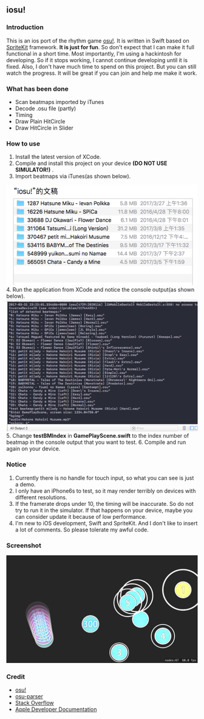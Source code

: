 ## iosu!
### Introduction
This is an ios port of the rhythm game [osu!](https://osu.ppy.sh). It is written in Swift based on [SpriteKit](https://developer.apple.com/spritekit/) framework. **It is just for fun**. So don't expect that I can make it full functional in a short time. Most importantly, I'm using a hackintosh for developing. So if it stops working, I cannot continue developing until it is fixed. Also, I don't have much time to spend on this project. But you can still watch the progress. It will be great if you can join and help me make it work.
### What has been done
 - Scan beatmaps imported by iTunes
 - Decode .osu file (partly)
 - Timing
 - Draw Plain HitCircle
 - Draw HitCircle in Slider
### How to use
1. Install the latest version of XCode.
2. Compile and install this project on your device **(DO NOT USE SIMULATOR!)** .
3. Import beatmaps via iTunes(as shown below).

![](screenshots/import.png)
4. Run the application from XCode and notice the console output(as shown below).
![](screenshots/console.png)
5. Change **testBMIndex** in **GamePlayScene.swift** to the index number of beatmap in the console output that you want to test.
6. Compile and run again on your device.
### Notice
1. Currently there is no handle for touch input, so what you can see is just a demo.
2. I only have an iPhone6s to test, so it may render terribly on devices with different resolutions.
3. If the framerate drops under 10, the timing will be inaccurate. So do not try to run it in the simulator. If that happens on your device, maybe you can consider update it because of low performance.
4. I'm new to iOS development, Swift and SpriteKit. And I don't like to insert a lot of comments. So please tolerate my awful code.
### Screenshot
![](screenshots/run.png)
### Credit
 - [osu!](https://osu.ppy.sh)
 - [osu-parser](https://github.com/nojhamster/osu-parser)
 - [Stack Overflow](http://stackoverflow.com)
 - [Apple Developer Documentation](https://developer.apple.com/reference/)
